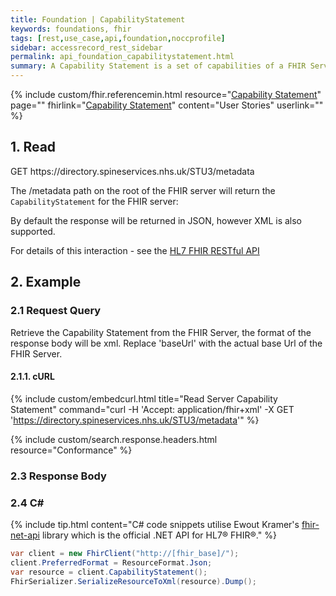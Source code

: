 ```yaml
---
title: Foundation | CapabilityStatement
keywords: foundations, fhir
tags: [rest,use_case,api,foundation,noccprofile]
sidebar: accessrecord_rest_sidebar
permalink: api_foundation_capabilitystatement.html
summary: A Capability Statement is a set of capabilities of a FHIR Server that may be used as a statement of actual server functionality or a statement of required or desired server implementation.
---
```


{% include custom/fhir.referencemin.html resource="[Capability Statement](https://fhir.nhs.uk/STU3/StructureDefinition/NHSDigital-CapabilityStatement-1)" page="" fhirlink="[Capability Statement](https://www.hl7.org/fhir/capabilitystatement.html)" content="User Stories" userlink="" %}


## 1. Read ##

<div markdown="span" class="alert alert-success" role="alert">
GET https://directory.spineservices.nhs.uk/STU3/metadata</div>

The /metadata path on the root of the FHIR server will return the <code class="highlighter-rouge">CapabilityStatement</code> for the FHIR server:

By default the response will be returned in JSON, however XML is also supported.

For details of this interaction - see the [HL7 FHIR RESTful API](https://www.hl7.org/fhir/http.html#capabilities)



## 2. Example ##

### 2.1 Request Query ###

Retrieve the Capability Statement from the FHIR Server, the format of the response body will be xml. Replace 'baseUrl' with the actual base Url of the FHIR Server.

#### 2.1.1. cURL ####

{% include custom/embedcurl.html title="Read Server Capability Statement" command="curl -H 'Accept: application/fhir+xml' -X GET 'https://directory.spineservices.nhs.uk/STU3/metadata'" %}

{% include custom/search.response.headers.html resource="Conformance"  %}

### 2.3 Response Body ###

<script src="https://gist.github.com/IOPS-DEV/a28653c2db94639b1a0ab2aafd259d2f.js"></script>



### 2.4 C# ###

{% include tip.html content="C# code snippets utilise Ewout Kramer's [fhir-net-api](https://github.com/ewoutkramer/fhir-net-api) library which is the official .NET API for HL7&reg; FHIR&reg;." %}

```csharp
var client = new FhirClient("http://[fhir_base]/");
client.PreferredFormat = ResourceFormat.Json;
var resource = client.CapabilityStatement();
FhirSerializer.SerializeResourceToXml(resource).Dump();
```
